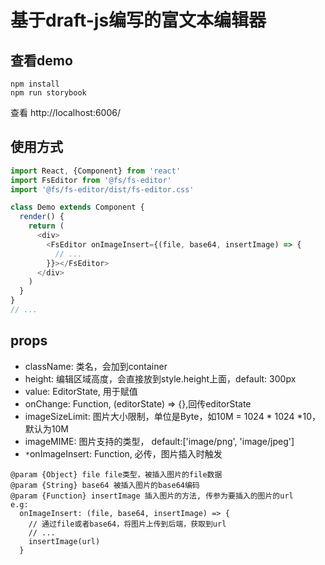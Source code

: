 # 基于draft-js编写的富文本编辑器

## 查看demo
```
npm install
npm run storybook
```
查看 http://localhost:6006/

## 使用方式
```javascript
import React, {Component} from 'react'
import FsEditor from '@fs/fs-editor'
import '@fs/fs-editor/dist/fs-editor.css'

class Demo extends Component {
  render() {
    return (
      <div>
        <FsEditor onImageInsert={(file, base64, insertImage) => {
          // ...
        }}></FsEditor>
      </div>
    )
  }
}
// ...
```

## props
* className: 类名，会加到container
* height: 编辑区域高度，会直接放到style.height上面，default: 300px
* value: EditorState, 用于赋值
* onChange: Function, (editorState) => {},回传editorState
* imageSizeLimit: 图片大小限制，单位是Byte，如10M = 1024 * 1024 *10，默认为10M
* imageMIME: 图片支持的类型， default:['image/png', 'image/jpeg']
* `*`onImageInsert: Function, 必传，图片插入时触发
```
@param {Object} file file类型，被插入图片的file数据 
@param {String} base64 被插入图片的base64编码
@param {Function} insertImage 插入图片的方法, 传参为要插入的图片的url
e.g: 
  onImageInsert: (file, base64, insertImage) => {
    // 通过file或者base64，将图片上传到后端，获取到url
    // ...
    insertImage(url)
  }
```